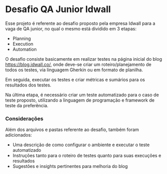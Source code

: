 # Desafio QA Junior Idwall

Esse projeto é referente ao desafio proposto pela empresa Idwall para a vaga de QA junior, no qual o mesmo está dividido em 3 etapas:

  - Planning
  - Execution
  - Automation
 
O desafio consiste basicamente em realizar testes na página inicial do blog https://blog.idwall.co/, onde deve-se criar um roteiro/planejamento de todos os testes, via linguagem Gherkin ou em formato de planilha.

Em seguida, executar os testes e criar métricas e sumários para os resultados dos testes.

Na última etapa, é necessário criar um teste automatizado para o caso de teste proposto, utilizando a linguagem de programação e framework de teste da preferência.


### Considerações
Além dos arquivos e pastas referente ao desafio, também foram adicionados:

  - Uma descrição de como configurar o ambiente e executar o teste automatizado
  - Instruções tanto para o roteiro de testes quanto para suas execuções e resultados
  - Sugestões e insights pertinentes para melhoria do blog
